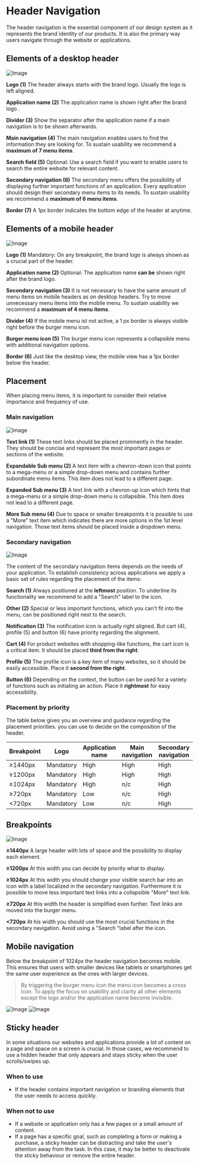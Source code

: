 # Header Navigation
The header navigation is the essential component of our design system as it represents the brand identity of our products. It is also the primary way users navigate through the website or applications.

## Elements of a desktop header
![Image](/usage/navbar/inf-header-default-anatomy_=1440px.png)

**Logo (1)**
The header always starts with the brand logo. Usually the logo is left aligned.

**Application name (2)**
The application name is shown right after the brand logo .
 
**Divider (3)**
Show the separator after the application name if a main navigation is to be shown afterwards.

**Main navigation (4)**
The main navigation enables users to find the information they are looking for. To sustain usability we recommend a **maximum of 7 menu items**.

**Search field (5)**
Optional: Use a search field if you want to enable users to search the entire website for relevant content.

**Secondary navigation (6)**
The secondary menu offers the possibility of displaying further important functions of an application. Every application should design their secondary menu items to its needs. To sustain usability we recommend a **maximum of 6 menu items**.

**Border (7)**
A 1px border indicates the bottom edge of the header at anytime.

## Elements of a mobile header
![Image](/usage/navbar/inf-header-default-anatomy_=720px.png)

**Logo (1)**
Mandatory: On any breakpoint, the brand logo is always shown as a crucial part of the header.

**Application name (2)**
Optional: The application name **can be** shown right after the brand logo.

**Secondary navigation (3)**
It is not necessary to have the same amount of menu items on mobile headers as on desktop headers. Try to move unnecessary menu items into the mobile menu. To sustain usability we recommend a **maximum of 4 menu items**.

**Divider (4)**
If the mobile menu ist not active, a 1 px border is always visible right before the burger menu icon.

**Burger menu icon (5)**
The burger menu icon represents a collapsible menu with additional navigation options.

**Border (6)**
Just like the desktop view, the mobile view has a 1px border below the header.

## Placement
When placing menu items, it is important to consider their relative importance and frequency of use.

### Main navigation
![Image](/usage/navbar/inf-header-main-items-example.png)

**Text link (1)**
These text links should be placed prominently in the header. They should be concise and represent the most important pages or sections of the website.

**Expandable Sub menu (2)**
A text item with a chevron-down icon that points to a mega-menu or a simple drop-down menu and contains further subordinate menu items. This item does not lead to a different page.

**Expanded Sub menu (3)**
A text link with a chevron-up icon which hints that a mega-menu or a simple drop-down menu is collapsible. This item does not lead to a different page.

**More Sub menu (4)**
Due to space or smaller breakpoints it is possible to use a "More" text item which indicates there are more options in the 1st level navigation. Those text items should be placed inside a dropdown menu.

### Secondary navigation
![Image](/usage/navbar/inf-header-secondary-navigation-items-example.png)

The content of the secondary navigation items depends on the needs of your application. To establish consistency across applications we apply a basic set of rules regarding the placement of the items: 

**Search (1)**
Always positioned at the **leftmost** position. To underline its functionality we recommend to add a "Search" label to the icon.

**Other (2)**
Special or less important functions, which you can't fit into the menu, can be positioned right next to the search.

**Notification (3)**
The notification icon is actually right aligned. But cart (4), profile (5) and button (6) have priority regarding the alignment.

**Cart (4)**
For product websites with shopping-like functions, the cart icon is a critical item. It should be placed **third from the right**.

**Profile (5)**
The profile icon is a key item of many websites, so it should be easily accessible. Place it **second from the right**.

**Button (6)**
Depending on the context, the button can be used for a variety of functions such as initiating an action. Place it **rightmost** for easy accessibility.

### Placement by priority
The table below gives you an overview and guidance regarding the placement priorities.  you can use to decide on the composition of the header.

| Breakpoint | Logo      | Application name | Main navigation | Secondary navigation | Search field |
|------------|-----------|------------------|-----------------|----------------------|--------------|
| ≥1440px    | Mandatory | High             | High            | High                 | High         |
| ≥1200px    | Mandatory | High             | High            | High                 | Low          |
| ≥1024px    | Mandatory | High             | n/c             | High                 | n/c          |
| ≥720px     | Mandatory | Low              | n/c             | High                 | n/c          |
| <720px     | Mandatory | Low              | n/c             | High                 | n/c          |

## Breakpoints
![Image](/usage/navbar/inf-header-overview-breakpoints.png)

**≥1440px**
A large header with lots of space and the possibility to display each element.

**≥1200px**
At this width you can decide by priority what to display. 

**≥1024px**
At this width you should change your visible search bar into an icon with a label localized in the secondary navigation. Furthermore it is possible to move less important text links into a collapsible "More" text link.

**≥720px**
At this width the header is simplified even further. Text links are moved into the burger menu.

**<720px**
At his width you should use the most crucial functions in the secondary navigation. Avoid using a "Search "label after the icon.

## Mobile navigation
Below the breakpoint of 1024px the header navigation becomes mobile. This ensures that users with smaller devices like tablets or smartphones get the same user experience as the ones with larger devices.
> By triggering the burger menu icon the menu icon becomes a cross icon. To apply the focus on usability and clarity all other elements except the logo and/or the application name become invisible.

![Image](/usage/navbar/inf-header-overview-breakpoints-1.png)
![Image](/usage/navbar/inf-header-overview-breakpoints-2.png)

## Sticky header
In some situations our websites and applications provide a lot of content on a page and space on a screen is crucial. In those cases, we recommend to use a hidden header that only appears and stays sticky when the user scrolls/swipes up.

### When to use
   - If the header contains important navigation or branding elements that the user needs to access quickly.

### When not to use
   - If a website or application only has a few pages or a small amount of content.
   - If a page has a specific goal, such as completing a form or making a purchase, a sticky header can be distracting and take the user's attention away from the task. In this case, it may be better to deactivate the sticky behaviour or remove the entire header.
